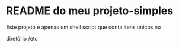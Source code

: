 # README do meu projeto-simples

Este projeto é apenas um shell script que conta itens unicos no

diretório /etc
